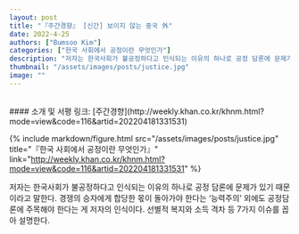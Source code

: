 ```yaml
---
layout: post
title: "『주간경향』 [신간] 보이지 않는 중국 外"
date: 2022-4-25
authors: ["Bumsoo Kim"]
categories: ["한국 사회에서 공정이란 무엇인가"]
description: "저자는 한국사회가 불공정하다고 인식되는 이유의 하나로 공정 담론에 문제가 있기 때문이라고 말한다. 경쟁의 승자에게 합당한 몫이 돌아가야 한다는 ‘능력주의’ 외에도 공정담론에 주목해야 한다는 게 저자의 인식이다. 선별적 복지와 소득 격차 등 7가지 이슈를 꼽아 설명한다."
thumbnail: "/assets/images/posts/justice.jpg"
image: ""
---
```


<br>
#### 소개 및 서평 링크: [주간경향](http://weekly.khan.co.kr/khnm.html?mode=view&code=116&artid=202204181331531)

{% include markdown/figure.html src="/assets/images/posts/justice.jpg" title="『한국 사회에서 공정이란 무엇인가』" link="http://weekly.khan.co.kr/khnm.html?mode=view&code=116&artid=202204181331531" %}

저자는 한국사회가 불공정하다고 인식되는 이유의 하나로 공정 담론에 문제가 있기 때문이라고 말한다. 경쟁의 승자에게 합당한 몫이 돌아가야 한다는 ‘능력주의’ 외에도 공정담론에 주목해야 한다는 게 저자의 인식이다. 선별적 복지와 소득 격차 등 7가지 이슈를 꼽아 설명한다.

<br>
